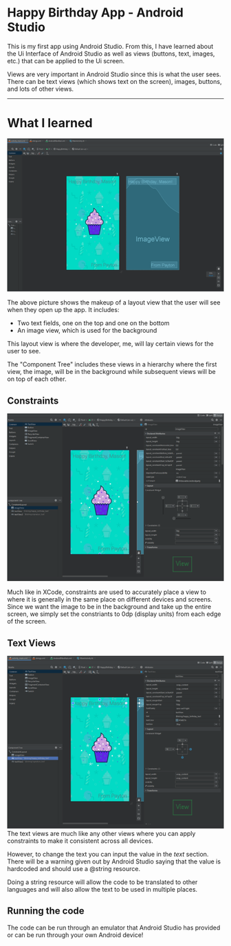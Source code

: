 # Happy Birthday App - Android Studio
This is my first app using Android Studio. From this, I have learned about the Ui Interface of Android Studio as well as views (buttons, text, images, etc.) that can be applied to the Ui screen.

Views are very important in Android Studio since this is what the user sees. There can be text views (which shows text on the screen), images, buttons, and lots of other views. 

---
# What I learned
![Ui Pic](images/Ui-Pic.png)

The above picture shows the makeup of a layout view that the user will see when they open up the app. It includes:
- Two text fields, one on the top and one on the bottom
- An image view, which is used for the background

This layout view is where the developer, me, will lay certain views for the user to see. 

The "Component Tree" includes these views in a hierarchy where the first view, the image, will be in the background while subsequent views will be on top of each other. 

## Constraints
![Constraints](images/Constraints.png)

Much like in XCode, constraints are used to accurately place a view to where it is generally in the same place on different devices and screens. Since we want the image to be in the background and take up the entire screen, we simply set the constriants to 0dp (display units) from each edge of the screen.

## Text Views
![Text Views](images/text_view.png)
The text views are much like any other views where you can apply constraints to make it consistent across all devices. 

However, to change the text you can input the value in the *text* section. There will be a warning given out by Android Studio saying that the value is hardcoded and should use a @string resource. 

Doing a string resource will allow the code to be translated to other languages and will also allow the text to be used in multiple places. 

## Running the code
The code can be run through an emulator that Android Studio has provided or can be run through your own Android device!